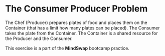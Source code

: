 # The Consumer Producer Problem

The Chef (Producer) prepares plates of food and places them on the Container (that has a limit how many plates can be placed). The Consumer takes the plate from the Container. The Container is a shared resource for the Producer and the Consumer.

This exercise is a part of the **MindSwap** bootcamp practice.